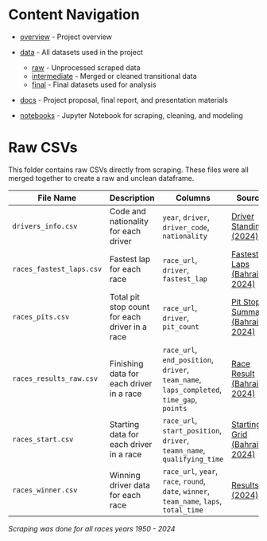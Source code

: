 # Content Navigation

- [overview](../../README.md) - Project overview

- [data](../../data/README.md) - All datasets used in the project
  - [raw](../../data/raw/README.md) - Unprocessed scraped data
  - [intermediate](../../data/intermediate/README.md) - Merged or cleaned transitional data
  - [final](../../data/final/README.md) - Final datasets used for analysis
- [docs](../../docs/README.md) - Project proposal, final report, and presentation materials
- [notebooks](../../notebooks/README.md) - Jupyter Notebook for scraping, cleaning, and modeling

# Raw CSVs

This folder contains raw CSVs directly from scraping. These files were all merged together to create a raw and unclean dataframe.

| File Name                | Description                                    | Columns                                                                                   | Source                                   |
| ------------------------ | ---------------------------------------------- | ----------------------------------------------------------------------------------------- | ----------------------------------------- |
| `drivers_info.csv`       | Code and nationality for each driver           | `year`, `driver`, `driver_code`, `nationality`                                            | [Driver Standings (2024)](https://www.formula1.com/en/results/2024/drivers)
| `races_fastest_laps.csv` | Fastest lap for each race                      | `race_url`, `driver`, `fastest_lap`                                                       | [Fastest Laps (Bahrain 2024)](https://www.formula1.com/en/results/2024/races/1229/bahrain/fastest-laps)
| `races_pits.csv`         | Total pit stop count for each driver in a race | `race_url`, `driver`, `pit_count`                                                         | [Pit Stop Summary (Bahrain 2024)](https://www.formula1.com/en/results/2024/races/1229/bahrain/pit-stop-summary)
| `races_results_raw.csv`  | Finishing data for each driver in a race       | `race_url`, `end_position`, `driver`, `team_name`, `laps_completed`, `time_gap`, `points` | [Race Result (Bahrain 2024)](https://www.formula1.com/en/results/2024/races/1229/bahrain/race-result)
| `races_start.csv`        | Starting data for each driver in a race        | `race_url`, `start_position`, `driver`, `teamn_name`, `qualifying_time`                   | [Starting Grid (Bahrain 2024)](https://www.formula1.com/en/results/2024/races/1229/bahrain/starting-grid)
| `races_winner.csv`       | Winning driver data for each race              | `race_url`, `year`, `race`, `round`, `date`, `winner`, `team_name`, `laps`, `total_time`  | [Results (2024)](https://www.formula1.com/en/results/2024/races)

*Scraping was done for all races years 1950 - 2024*
